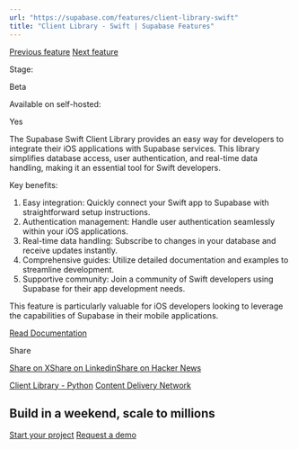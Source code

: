 ```yaml
---
url: "https://supabase.com/features/client-library-swift"
title: "Client Library - Swift | Supabase Features"
---
```


[Previous feature](https://supabase.com/features/client-library-python) [Next feature](https://supabase.com/features/cdn)

Stage:

Beta

Available on self-hosted:

Yes

The Supabase Swift Client Library provides an easy way for developers to integrate their iOS applications with Supabase services. This library simplifies database access, user authentication, and real-time data handling, making it an essential tool for Swift developers.

Key benefits:

1. Easy integration: Quickly connect your Swift app to Supabase with straightforward setup instructions.
2. Authentication management: Handle user authentication seamlessly within your iOS applications.
3. Real-time data handling: Subscribe to changes in your database and receive updates instantly.
4. Comprehensive guides: Utilize detailed documentation and examples to streamline development.
5. Supportive community: Join a community of Swift developers using Supabase for their app development needs.

This feature is particularly valuable for iOS developers looking to leverage the capabilities of Supabase in their mobile applications.

[Read Documentation](https://supabase.com/docs/reference/swift/start)

Share

[Share on X](https://twitter.com/intent/tweet?url=https%3A%2F%2Fsupabase.com%2Ffeatures%2Fclient-library-swift&text=Client%20Library%20-%20Swift%20%7C%20Supabase%20Features)[Share on Linkedin](https://www.linkedin.com/shareArticle?url=https%3A%2F%2Fsupabase.com%2Ffeatures%2Fclient-library-swift&text=Client%20Library%20-%20Swift%20%7C%20Supabase%20Features)[Share on Hacker News](https://news.ycombinator.com/submitlink?u=https%3A%2F%2Fsupabase.com%2Ffeatures%2Fclient-library-swift&t=Client%20Library%20-%20Swift%20%7C%20Supabase%20Features)

[Client Library - Python](https://supabase.com/features/client-library-python) [Content Delivery Network](https://supabase.com/features/cdn)

## Build in a weekend, scale to millions

[Start your project](https://supabase.com/dashboard) [Request a demo](https://supabase.com/contact/sales)